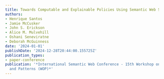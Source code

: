 ```yaml
---
title: Towards Computable and Explainable Policies Using Semantic Web Standards
authors:
- Henrique Santos
- Jamie McCusker
- John S. Erickson
- Alice M. Mulvehill
- Oshani Seneviratne
- Deborah McGuinness
date: '2024-01-01'
publishDate: '2024-12-28T20:44:00.155725Z'
publication_types:
- paper-conference
publication: '*International Semantic Web Conference - 15th Workshop on Ontology Design
  and Patterns (WOP)*'
---
```

